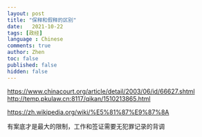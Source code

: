 ```yaml
---
layout: post
title: "保释和假释的区别"
date:   2021-10-22
tags: [政经]
language : Chinese
comments: true
author: Zhen
toc: false
published: false
hidden: false
---
```


https://www.chinacourt.org/article/detail/2003/06/id/66627.shtml
http://temp.pkulaw.cn:8117/qikan/1510213865.html

https://zh.wikipedia.org/wiki/%E5%81%87%E9%87%8A


有案底才是最大的限制，工作和签证需要无犯罪记录的背调
<!--stackedit_data:
eyJoaXN0b3J5IjpbLTg4OTIyNjI5MF19
-->